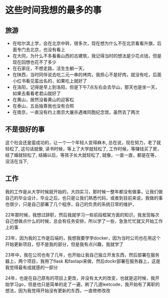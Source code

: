 # 这些时间我想的最多的事

## 旅游

* 在哈尔滨上学，会在北京中转，很多次，现在想为什么不在北京看看升旗，后面专门去北京，也没有看上
* 在大同，为什么不多看看山西的古建筑，我记得当时的想法是少花点钱，但是现在回想也花不了多少
* 在石家庄，不想走路，活生生躺一天，
* 在陕西，当时同伴说去吃二元一串的烤肉，我担心不是好肉，就没有吃，后面小红书看见蛮出名的，如果吃上就好了
* 在洛阳，记得是早上到洛阳，但是下午7点左右会去华山，那天也是坐一天，如果去看看老君山就好了
* 在黄山，居然没看黄山的迎客松
* 在泰山，五岳独尊我也没有合照
* 在南京，一直没有约上南京大屠杀遇难同胞纪念馆，虽然去了两次


## 不是很好的事

这个社会还是蛮成功的，让一个一个年轻人变得麻木,
总在说，现在努力，老了就轻松了,
这句话就像,
读书时候，等上了大学就轻松了,
工作时候，等赚钱买了房，结了婚就轻松了,
结婚以后，等孩子长大就轻松了,
就像，一直一直，都是在等，没活在当下,


## 工作

我的工作是从大学时候就开始的，大四实习，那时候一整年都没有做事，让我们做自己的毕业设计，毕业之后，也只是让我们熟悉代码，或者到目前来说，我做的事也很少，只是自己部署了几个程序，自己的负责的系统日常的维护，

22年那时候，我想过辞职，然后我就学习一些前段框架方面的知识，我发现每次自己想做点什么的时候，总会有任务安排，所以学了一些，急急忙忙就又开始工作上的事

23年，因为我的工作是后端的，我想我要学学docker，因为当时公司也在用这个开始更新项目，但不是我的部分，但是我有点兴趣，我就学了

23年中，我在公司也有了几年，也开始让我自己独立开发东西，然后部署在服务器上，两个项目，我用了flask 和fastapi来做，然后dockr部署在服务器上，这是我觉得最有成就感的一部分

24年，也是在自己原有的项目上更改，并没有太大的改变，也就是这时候，我开始学习go，但是也只是简单的走了一遍，刷了几道leetcode，我开始有了离职的想法，因为我觉得开始没有更新的东西，一直修修改改
